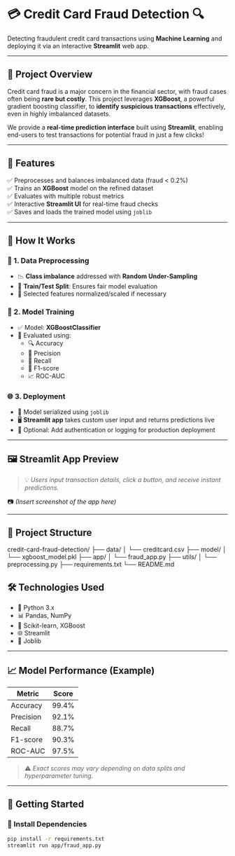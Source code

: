 # 💳 Credit Card Fraud Detection 🔍

Detecting fraudulent credit card transactions using **Machine Learning** and deploying it via an interactive **Streamlit** web app.

---

## 📌 Project Overview

Credit card fraud is a major concern in the financial sector, with fraud cases often being **rare but costly**. This project leverages **XGBoost**, a powerful gradient boosting classifier, to **identify suspicious transactions** effectively, even in highly imbalanced datasets.

We provide a **real-time prediction interface** built using **Streamlit**, enabling end-users to test transactions for potential fraud in just a few clicks!

---

## 🚀 Features

✅ Preprocesses and balances imbalanced data (fraud < 0.2%)  
✅ Trains an **XGBoost** model on the refined dataset  
✅ Evaluates with multiple robust metrics  
✅ Interactive **Streamlit UI** for real-time fraud checks  
✅ Saves and loads the trained model using `joblib`

---

## 🔧 How It Works

### 🧹 1. Data Preprocessing
- 📉 **Class imbalance** addressed with **Random Under-Sampling**  
- 🔀 **Train/Test Split**: Ensures fair model evaluation  
- 🧮 Selected features normalized/scaled if necessary

### 🧠 2. Model Training
- ✅ Model: **XGBoostClassifier**  
- 🧪 Evaluated using:
  - 🔍 Accuracy  
  - 🎯 Precision  
  - 🔁 Recall  
  - 🧩 F1-score  
  - 📈 ROC-AUC  

### 🌐 3. Deployment
- 💾 Model serialized using `joblib`  
- 🖥️ **Streamlit app** takes custom user input and returns predictions live  
- 🔐 Optional: Add authentication or logging for production deployment

---

## 🖼️ Streamlit App Preview

> 💡 *Users input transaction details, click a button, and receive instant predictions.*

📷 *(Insert screenshot of the app here)*

---

## 📁 Project Structure

credit-card-fraud-detection/
├── data/
│ └── creditcard.csv
├── model/
│ └── xgboost_model.pkl
├── app/
│ └── fraud_app.py
├── utils/
│ └── preprocessing.py
├── requirements.txt
└── README.md



## 🛠️ Technologies Used

- 🐍 Python 3.x
- 📊 Pandas, NumPy
- 🎯 Scikit-learn, XGBoost
- 🌐 Streamlit
- 💾 Joblib

---

## 📈 Model Performance (Example)

| Metric     | Score    |
|------------|----------|
| Accuracy   | 99.4%    |
| Precision  | 92.1%    |
| Recall     | 88.7%    |
| F1-score   | 90.3%    |
| ROC-AUC    | 97.5%    |

> ⚠️ *Exact scores may vary depending on data splits and hyperparameter tuning.*

---

## 🧪 Getting Started

### 🔨 Install Dependencies

```bash
pip install -r requirements.txt
streamlit run app/fraud_app.py
